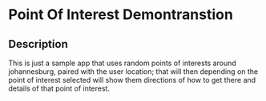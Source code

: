 # Point Of Interest Demontranstion

## Description

This is just a sample app that uses random points of interests around johannesburg, paired with the user location; that will then depending on the point of interest selected will show them directions of how to get there and details of that point of interest.
